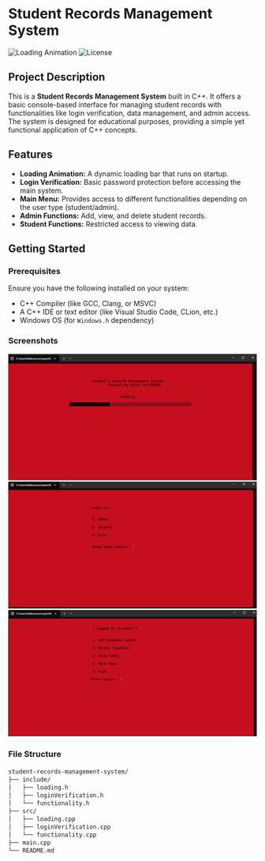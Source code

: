 # Student Records Management System

![Loading Animation](https://img.shields.io/badge/loading-bar-blue) ![License](https://img.shields.io/badge/license-MIT-green)

## Project Description

This is a **Student Records Management System** built in C++. It offers a basic console-based interface for managing student records with functionalities like login verification, data management, and admin access. The system is designed for educational purposes, providing a simple yet functional application of C++ concepts.

## Features

- **Loading Animation:** A dynamic loading bar that runs on startup.
- **Login Verification:** Basic password protection before accessing the main system.
- **Main Menu:** Provides access to different functionalities depending on the user type (student/admin).
- **Admin Functions:** Add, view, and delete student records.
- **Student Functions:** Restricted access to viewing data.

## Getting Started

### Prerequisites

Ensure you have the following installed on your system:

- C++ Compiler (like GCC, Clang, or MSVC)
- A C++ IDE or text editor (like Visual Studio Code, CLion, etc.)
- Windows OS (for `Windows.h` dependency)

### Screenshots

![Loading page](ScreenShots/Img1.png)
![Main page](ScreenShots/Img2.png)
![Admin page](ScreenShots/Img3.png)




### File Structure

```plaintext
student-records-management-system/
├── include/
│   ├── loading.h
│   ├── loginVerification.h
│   └── functionality.h
├── src/
│   ├── loading.cpp
│   ├── loginVerification.cpp
│   └── functionality.cpp
├── main.cpp
└── README.md


